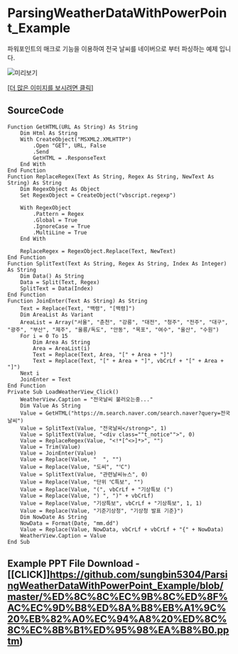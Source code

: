 # ParsingWeatherDataWithPowerPoint_Example
파워포인트의 매크로 기능을 이용하여 전국 날씨를 네이버으로 부터 파싱하는 예제 입니다.

![미리보기](https://user-images.githubusercontent.com/40740128/68759981-253d1100-0654-11ea-82cd-1057d37e4ec8.gif)

[[더 많은 이미지를 보시려면 클릭]](https://blog.naver.com/sungbin_dev/221706873436)

## SourceCode
``` VBA
Function GetHTML(URL As String) As String
    Dim Html As String
    With CreateObject("MSXML2.XMLHTTP")
        .Open "GET", URL, False
        .Send
        GetHTML = .ResponseText
    End With
End Function
Function ReplaceRegex(Text As String, Regex As String, NewText As String) As String
    Dim RegexObject As Object
    Set RegexObject = CreateObject("vbscript.regexp")

    With RegexObject
        .Pattern = Regex
        .Global = True
        .IgnoreCase = True
        .MultiLine = True
    End With

    ReplaceRegex = RegexObject.Replace(Text, NewText)
End Function
Function SplitText(Text As String, Regex As String, Index As Integer) As String
    Dim Data() As String
    Data = Split(Text, Regex)
    SplitText = Data(Index)
End Function
Function JoinEnter(Text As String) As String
    Text = Replace(Text, "백령", "[백령]")
    Dim AreaList As Variant
    AreaList = Array("서울", "춘천", "강릉", "대전", "청주", "전주", "대구", "광주", "부산", "제주", "울릉/독도", "안동", "목포", "여수", "울산", "수원")
    For i = 0 To 15
        Dim Area As String
        Area = AreaList(i)
        Text = Replace(Text, Area, "[" + Area + "]")
        Text = Replace(Text, "[" + Area + "]", vbCrLf + "[" + Area + "]")
    Next i
    JoinEnter = Text
End Function
Private Sub LoadWeatherView_Click()
    WeatherView.Caption = "전국날씨 불러오는중..."
    Dim Value As String
    Value = GetHTML("https://m.search.naver.com/search.naver?query=전국날씨")
    Value = SplitText(Value, "전국날씨</strong>", 1)
    Value = SplitText(Value, "<div class=""t_notice"">", 0)
    Value = ReplaceRegex(Value, "<!*[^<>]*>", "")
    Value = Trim(Value)
    Value = JoinEnter(Value)
    Value = Replace(Value, "  ", "")
    Value = Replace(Value, "도씨", "℃")
    Value = SplitText(Value, "관련날씨뉴스", 0)
    Value = Replace(Value, "단위 ℃특보", "")
    Value = Replace(Value, "(", vbCrLf + "기상특보 (")
    Value = Replace(Value, ") ", ")" + vbCrLf)
    Value = Replace(Value, "기상특보", vbCrLf + "기상특보", 1, 1)
    Value = Replace(Value, "기준기상청", "기상청 발표 기준}")
    Dim NowDate As String
    NowData = Format(Date, "mm.dd")
    Value = Replace(Value, NowData, vbCrLf + vbCrLf + "{" + NowData)
    WeatherView.Caption = Value
End Sub
```

## Example PPT File Download - [[CLICK]]https://github.com/sungbin5304/ParsingWeatherDataWithPowerPoint_Example/blob/master/%ED%8C%8C%EC%9B%8C%ED%8F%AC%EC%9D%B8%ED%8A%B8%EB%A1%9C%20%EB%82%A0%EC%94%A8%20%ED%8C%8C%EC%8B%B1%ED%95%98%EA%B8%B0.pptm)
